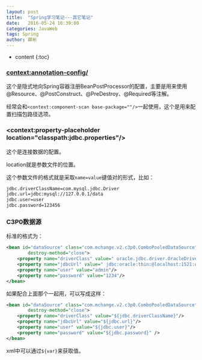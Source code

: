 ```yaml
---
layout: post
title:  "Spring学习笔记---其它笔记"
date:   2016-05-24 16:39:00
categories: JavaWeb
tags: Spring
author: 薛彬
---
```


* content
{:toc}





### <context:annotation-config/>

这个是隐式地向Spring容器注册BeanPostProcessor的配置，主要是用来使用@Resource、@PostConstruct、@PreDestroy、@Required等注解。

经常会和`<context:component-scan base-package=""/>`一起使用，这个是用来配置扫描包路径选项。

### <context:property-placeholder location="classpath:jdbc.properties"/>

这个是连接数据的配置。

location就是参数文件的位置。

这个参数文件的格式就是采取`name=value`键值对的形式，比如：

```xml
jdbc.driverClassName=com.mysql.jdbc.Driver
jdbc.url=jdbc:mysql://127.0.0.1/data
jdbc.user=user
jdbc.password=123456
```

### C3P0数据源

标准的格式为：

```xml
<bean id="dataSource" class="com.mchange.v2.c3p0.ComboPooledDataSource"          
        destroy-method="close">         
    <property name="driverClass" value=" oracle.jdbc.driver.OracleDriver "/>         
    <property name="jdbcUrl" value=" jdbc:oracle:thin:@localhost:1521:ora9i "/>         
    <property name="user" value="admin"/>         
    <property name="password" value="1234"/>         
</bean>   
```

如果配合上面那个一起用，可以写成这样：

```xml
<bean id="dataSource" class="com.mchange.v2.c3p0.ComboPooledDataSource"          
        destroy-method="close">         
    <property name="driverClass" value="${jdbc.driverClassName}"/>         
    <property name="jdbcUrl" value="${jdbc.url}"/>         
    <property name="user" value="${jdbc.user}"/>         
    <property name="password" value="${jdbc.password}" />         
</bean>   
```

xml中可以通过`${var}`来获取值。

### 



